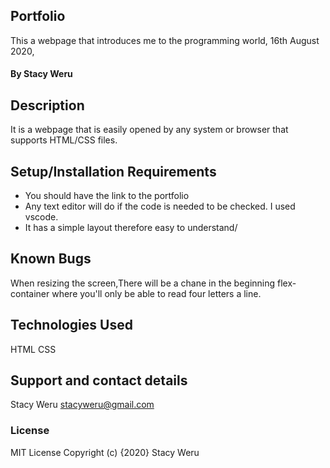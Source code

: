 ## Portfolio

 This a webpage that introduces me to the programming world, 16th August 2020,
#### By Stacy Weru
## Description
It is a webpage that is easily opened by any system or browser that supports HTML/CSS files.
## Setup/Installation Requirements
* You should have the link to the portfolio
* Any text editor will do if the code is needed to be checked. I used vscode.
* It has a simple layout therefore easy to understand/

## Known Bugs
When resizing the screen,There will be a chane in the beginning flex-container where you'll only be able to read four letters a line.
## Technologies Used
HTML
CSS
## Support and contact details
Stacy Weru stacyweru@gmail.com
### License
MIT License
Copyright (c) {2020} Stacy Weru
  
